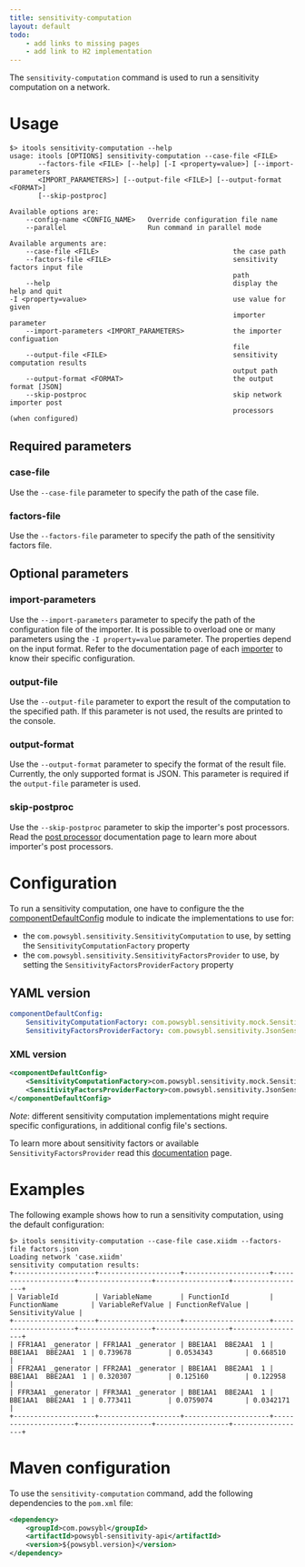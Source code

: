 ```yaml
---
title: sensitivity-computation
layout: default
todo:
    - add links to missing pages
    - add link to H2 implementation
---
```


The `sensitivity-computation` command is used to run a sensitivity computation on a network.

# Usage
```shell
$> itools sensitivity-computation --help
usage: itools [OPTIONS] sensitivity-computation --case-file <FILE>
       --factors-file <FILE> [--help] [-I <property=value>] [--import-parameters
       <IMPORT_PARAMETERS>] [--output-file <FILE>] [--output-format <FORMAT>]
       [--skip-postproc]

Available options are:
    --config-name <CONFIG_NAME>   Override configuration file name
    --parallel                    Run command in parallel mode

Available arguments are:
    --case-file <FILE>                                 the case path
    --factors-file <FILE>                              sensitivity factors input file
                                                       path
    --help                                             display the help and quit
-I <property=value>                                    use value for given
                                                       importer parameter
    --import-parameters <IMPORT_PARAMETERS>            the importer configuation
                                                       file
    --output-file <FILE>                               sensitivity computation results
                                                       output path
    --output-format <FORMAT>                           the output format [JSON]
    --skip-postproc                                    skip network importer post
                                                       processors (when configured)
```

## Required parameters

### case-file
Use the `--case-file` parameter to specify the path of the case file.

### factors-file 
Use the `--factors-file` parameter to specify the path of the sensitivity factors file.

## Optional parameters

### import-parameters
Use the `--import-parameters` parameter to specify the path of the configuration file of the importer. It is possible to
overload one or many parameters using the `-I property=value` parameter. The properties depend on the input format.
Refer to the documentation page of each [importer](../iidm/importer/index.md) to know their specific configuration.

### output-file
Use the `--output-file` parameter to export the result of the computation to the specified path. If this parameter is not
used, the results are printed to the console.

### output-format
Use the `--output-format` parameter to specify the format of the result file. Currently, the only supported format is JSON. This
parameter is required if the `output-file` parameter is used.

### skip-postproc
Use the `--skip-postproc` parameter to skip the importer's post processors. Read the [post processor](../iidm/importer/post-processor/index.md)
documentation page to learn more about importer's post processors.

# Configuration
To run a sensitivity computation, one have to configure the the [componentDefaultConfig](../configuration/modules/componentDefaultConfig.md)
module to indicate the implementations to use for:
- the `com.powsybl.sensitivity.SensitivityComputation` to use, by setting the `SensitivityComputationFactory` property
- the `com.powsybl.sensitivity.SensitivityFactorsProvider` to use, by setting the `SensitivityFactorsProviderFactory` property

## YAML version
```yaml
componentDefaultConfig:
    SensitivityComputationFactory: com.powsybl.sensitivity.mock.SensitivityComputationFactoryMock
    SensitivityFactorsProviderFactory: com.powsybl.sensitivity.JsonSensitivityFactorsProviderFactory
```
### XML version
```xml
<componentDefaultConfig>
    <SensitivityComputationFactory>com.powsybl.sensitivity.mock.SensitivityComputationFactoryMock</SensitivityComputationFactory>
    <SensitivityFactorsProviderFactory>com.powsybl.sensitivity.JsonSensitivityFactorsProviderFactory</SensitivityFactorsProviderFactory>
</componentDefaultConfig>
```
*Note*: different sensitivity computation implementations might require specific configurations, in additional config file's sections.

To learn more about sensitivity factors or available `SensitivityFactorsProvider` read this [documentation](../sensitivity/index.md) page.

# Examples
The following example shows how to run a sensitivity computation, using the default configuration:
```shell
$> itools sensitivity-computation --case-file case.xiidm --factors-file factors.json
Loading network 'case.xiidm'
sensitivity computation results:
+--------------------+--------------------+---------------------+---------------------+------------------+------------------+------------------+
| VariableId         | VariableName       | FunctionId          | FunctionName        | VariableRefValue | FunctionRefValue | SensitivityValue |
+--------------------+--------------------+---------------------+---------------------+------------------+------------------+------------------+
| FFR1AA1 _generator | FFR1AA1 _generator | BBE1AA1  BBE2AA1  1 | BBE1AA1  BBE2AA1  1 | 0.739678         | 0.0534343        | 0.668510         |
| FFR2AA1 _generator | FFR2AA1 _generator | BBE1AA1  BBE2AA1  1 | BBE1AA1  BBE2AA1  1 | 0.320307         | 0.125160         | 0.122958         |
| FFR3AA1 _generator | FFR3AA1 _generator | BBE1AA1  BBE2AA1  1 | BBE1AA1  BBE2AA1  1 | 0.773411         | 0.0759074        | 0.0342171        |
+--------------------+--------------------+---------------------+---------------------+------------------+------------------+------------------+
```

# Maven configuration
To use the `sensitivity-computation` command, add the following dependencies to the `pom.xml` file:
```xml
<dependency>
    <groupId>com.powsybl</groupId>
    <artifactId>powsybl-sensitivity-api</artifactId>
    <version>${powsybl.version}</version>
</dependency>
```
